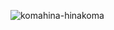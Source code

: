 ![komahina-hinakoma](https://github.com/user-attachments/assets/7e1a2371-5fdb-453b-a430-a409fac21f39)
